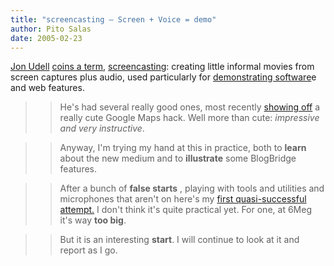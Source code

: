 ```yaml
---
title: "screencasting – Screen + Voice = demo"
author: Pito Salas
date: 2005-02-23
---
```


[Jon Udell](<http://weblog.infoworld.com/udell/>) [coins a
term](<http://weblog.infoworld.com/udell/2005/02/21.html#a1182>),
[screencasting](<http://www.oreillynet.com/pub/a/network/2004/11/11/primetime.html>):
creating little informal movies from screen captures plus audio, used
particularly for [demonstrating
software](<http://weblog.infoworld.com/udell/2004/11/12.html#a1113>)e and web
features.

>>

>> He's had several really good ones, most recently [showing
off](<http://weblog.infoworld.com/udell/2005/02/17.html#a1179>) a really cute
Google Maps hack. Well more than cute: _impressive and very instructive_.

>>

>> Anyway, I'm trying my hand at this in practice, both to **learn** about the
new medium and to **illustrate** some BlogBridge features.

>>

>> After a bunch of **false starts** , playing with tools and utilities and
microphones that aren't on here's my [ first quasi-successful
attempt.](<http://www.blogbridge.com/movies/bbmovie1.mov>) I don't think it's
quite practical yet. For one, at 6Meg it's way **too big**.

>>

>> But it is an interesting **start**. I will continue to look at it and
report as I go.



